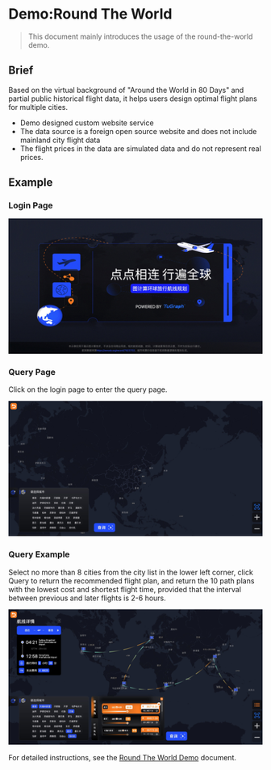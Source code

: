 # Demo:Round The World

> This document mainly introduces the usage of the round-the-world demo.

## Brief

Based on the virtual background of "Around the World in 80 Days" and partial public historical flight data, it helps users design optimal flight plans for multiple cities.
- Demo designed custom website service
- The data source is a foreign open source website and does not include mainland city flight data
- The flight prices in the data are simulated data and do not represent real prices.

## Example

### Login Page

![data](../../../../images/round-the-world/main_page.jpg)

### Query Page

Click on the login page to enter the query page.

![data](../../../../images/round-the-world/flight_page.jpg)

### Query Example

Select no more than 8 cities from the city list in the lower left corner, click Query to return the recommended flight plan, and return the 10 path plans with the lowest cost and shortest flight time, provided that the interval between previous and later flights is 2-6 hours.

![data](../../../../images/round-the-world/search_example.jpg)

For detailed instructions, see the [Round The World Demo](https://github.com/TuGraph-family/tugraph-db-demo/tree/main/round_the_world) document.